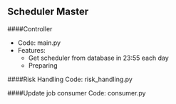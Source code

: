 ## Scheduler Master

####Controller
+ Code: main.py
+ Features:
    + Get scheduler from database in 23:55 each day
    + Preparing  
    


####Risk Handling
Code: risk_handling.py

####Update job consumer 
Code: consumer.py